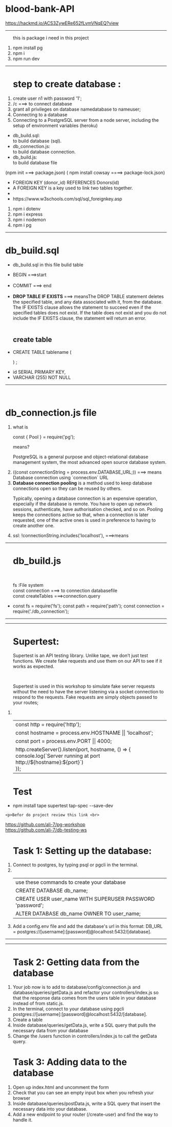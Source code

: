 # blood-bank-API
https://hackmd.io/ACS3ZywERe652fLvmVNqEQ?view
<hr>
 <ol>
 <p> this is package i need in this project </p>
<li> npm install pg </li>
<li> npm i</li>
<li> npm run dev</li>
</ol>
<hr>
<ol>
 <h1> step to create database : </h1>
 <li>create user  n1 with password '1';</li>
 <li> /c ===> to connect database </li>
 <li> grant all privileges on database namedatabase  to nameuser; </li>
<li> Connecting to a database</li>
<li>Connecting to a PostgreSQL server from a node server, including the setup of environment variables (heroku) </li> </ol>

<ul>
<li>db_build.sql:</li>
to build database (sql).

<li>db_connection.js:</li>
to build database connection.

<li>db_build.js:</li>
to build database file</ul>

<p> (npm init ===> package.json)
    (  npm install cowsay ====> package-lock.json) </p>

<ul>
<li> FOREIGN KEY (donor_id)  REFERENCES Donors(id) </li>
   <li> A FOREIGN KEY is a key used to link two tables together. <li>
   <li> https://www.w3schools.com/sql/sql_foreignkey.asp</li>
   </ul>
<ol>
<li> npm i dotenv</li>
<li> npm i express</li>
<li> npm i nodemon</li>
<li>npm i pg </li>
</ol>
<hr>
 <h1>db_build.sql </h1>
 <ul>
<li> db_build.sql in this file  bulid table</li>
 <p> <li> BEGIN ===>start </li><br>
<li>COMMIT ===> end  </li><br>
<li> <strong>DROP TABLE IF EXISTS </strong> ===> meansThe DROP TABLE statement deletes the specified table, and any data associated with it, from the database. The IF EXISTS clause allows the statement to succeed even if the specified tables does not exist. If the table does not exist and you do not include the IF EXISTS clause, the statement will return an error.</li> <br>
<h2> create table </h2> 
<li>CREATE TABLE  tablename (

) ;</li>

<li> id SERIAL PRIMARY KEY,</li>
<li>VARCHAR (255) NOT NULL </li>
 </p>
 </ul>
 <hr>
 </br>
 <h1>db_connection.js file</h1>
 <ol>
 <li>  what is <p>const { Pool } = require('pg');</p> means?
 <p> PostgreSQL is a general purpose and object-relational database management system, the most advanced open source database system.</p>

 </li>
 <li> ((const connectionString = process.env.DATABASE_URL;)) ===> means
 Database connection using `connection` URL
  </li>
  <li> <strong>Database connection pooling</strong> is a method used to keep database connections open so they can be reused by others.

Typically, opening a database connection is an expensive operation, especially if the database is remote. You have to open up network sessions, authenticate, have authorisation checked, and so on. Pooling keeps the connections active so that, when a connection is later requested, one of the active ones is used in preference to having to create another one. </li>

<li> ssl: !connectionString.includes('localhost'), ===>means  </li>
 </ol>
 <hr>
  <ul> 
   <h1> db_build.js</h1> <br>
   <p>fs :File system <br>
   const connection ===> to connection databasefile <br>
   const createTables ===>connection.query <br>
    </p>
  <li>const fs = require('fs');
const path = require('path');
const connection = require('./db_connection'); </li>
   </ul>
   <hr>
 <hr>
 <ol>
 <h1> <strong>Supertest:  </strong></h1>
 <p>Supertest is an API testing library. Unlike tape, we don’t just test functions. We create fake requests and use them on our API to see if it works as expected. <p> <br>
  <p>
 Supertest is used in this workshop to simulate fake server requests without the need to have the server listening via a socket connection to respond to the requests. Fake requests are simply objects passed to your routes; </p>
 <table>
   <li>
   <tr><td>  const http = require('http');</td></tr>
   <tr><td>  const hostname = process.env.HOSTNAME || 'localhost';</td></tr>
   <tr><td>  const port = process.env.PORT || 4000;</td></tr>
   <tr><td>  http.createServer().listen(port, hostname, () => { <br>
  console.log(`Server running at port http://${hostname}:${port}`)<br>
});
</td></tr>
</li>
 </table>
 
  </ol>

   <ul>
   <h1> <strong> Test </strong> </h1>
   <li>npm install tape supertest tap-spec --save-dev </li>
    </ul>

    <p>Befor do project review this link <br>
https://github.com/ali-7/pg-workshop <br> 
https://github.com/ali-7/db-testing-ws <br> </p>
<ol>
<h1>Task 1: Setting up the database:</h2>
 <li>Connect to postgres, by typing psql or pgcli in the terminal.</li>
  <table>
   <li><tr><td>use these commands to create your database</td></tr>
   <tr><td>CREATE DATABASE db_name;</td></tr>
   <tr><td>CREATE USER user_name WITH SUPERUSER PASSWORD 'password';</td></tr>
   <tr><td>ALTER DATABASE db_name OWNER TO user_name;</td></tr> </li>
</table>
<li>Add a config.env file and add the database's url in this format: DB_URL = postgres://[username]:[password]@localhost:5432/[database]. </li>
</ol>
<hr>

<hr>
<ol>
<h1>Task 2: Getting data from the database</h1> 
<li> Your job now is to add to database/config/connection.js and database/queries/getData.js and refactor your controllers/index.js so that the response data comes from the users table in your database instead of from static.js.</li>
<li>In the terminal, connect to your database using pgcli postgres://[username]:[password]@localhost:5432/[database]. </li>
<li>Create a table </li>
<li> Inside database/queries/getData.js, write a SQL query that pulls the necessary data from your database</li>
<li> Change the /users function in controllers/index.js to call the getData query.</li>
</ol>
 <ol>
 <h1>Task 3: Adding data to the database </h1>
 <li>Open up index.html and uncomment the form</li>
 <li>Check that you can see an empty input box when you refresh your browser</li>
 <li>Inside database/queries/postData.js, write a SQL query that insert the necessary data into your database.</li>
 <li>Add a new endpoint to your router (/create-user) and find the way to handle it. </li>
  </ol>
